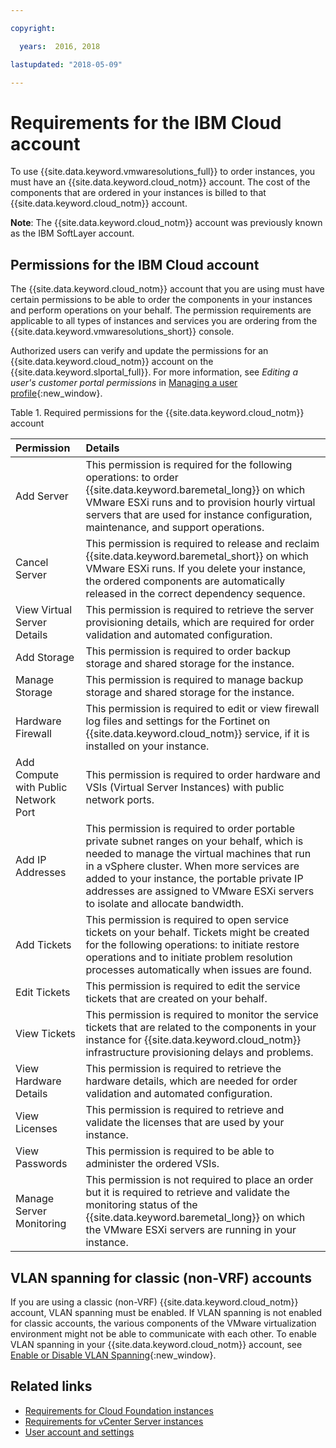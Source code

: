 ```yaml
---

copyright:

  years:  2016, 2018

lastupdated: "2018-05-09"

---
```


# Requirements for the IBM Cloud account

To use {{site.data.keyword.vmwaresolutions_full}} to order instances, you must have an {{site.data.keyword.cloud_notm}} account. The cost of the components that are ordered in your instances is billed to that {{site.data.keyword.cloud_notm}} account.

**Note**: The {{site.data.keyword.cloud_notm}} account was previously known as the IBM SoftLayer account.

## Permissions for the IBM Cloud account

The {{site.data.keyword.cloud_notm}} account that you are using must have certain permissions to be able to order the components in your instances and perform operations on your behalf. The permission requirements are applicable to all types of instances and services you are ordering from the {{site.data.keyword.vmwaresolutions_short}} console.

Authorized users can verify and update the permissions for an {{site.data.keyword.cloud_notm}} account on the {{site.data.keyword.slportal_full}}. For more information, see _Editing a user's customer portal permissions_ in [Managing a user profile](../../../customer-portal/cpmanuserprof.html){:new_window}.

Table 1. Required permissions for the {{site.data.keyword.cloud_notm}} account

| Permission         | Details                                 |
|:-------------------|:----------------------------------------|
| Add Server | This permission is required for the following operations: to order {{site.data.keyword.baremetal_long}} on which VMware ESXi runs and to provision hourly virtual servers that are used for instance configuration, maintenance, and support operations. |
| Cancel Server | This permission is required to release and reclaim {{site.data.keyword.baremetal_short}} on which VMware ESXi runs. If you delete your instance, the ordered components are automatically released in the correct dependency sequence. |
| View Virtual Server Details | This permission is required to retrieve the server provisioning details, which are required for order validation and automated configuration. |
| Add Storage | This permission is required to order backup storage and shared storage for the instance. |
| Manage Storage | This permission is required to manage backup storage and shared storage for the instance. |
| Hardware Firewall | This permission is required to edit or view firewall log files and settings for the Fortinet on {{site.data.keyword.cloud_notm}} service, if it is installed on your instance. |
| Add Compute with Public Network Port | This permission is required to order hardware and VSIs (Virtual Server Instances) with public network ports. |
| Add IP Addresses | This permission is required to order portable private subnet ranges on your behalf, which is needed to manage the virtual machines that run in a vSphere cluster. When more services are added to your instance, the portable private IP addresses are assigned to VMware ESXi servers to isolate and allocate bandwidth. |
| Add Tickets | This permission is required to open service tickets on your behalf. Tickets might be created for the following operations: to initiate restore operations and to initiate problem resolution processes automatically when issues are found. |
| Edit Tickets | This permission is required to edit the service tickets that are created on your behalf. |
| View Tickets | This permission is required to monitor the service tickets that are related to the components in your instance for {{site.data.keyword.cloud_notm}} infrastructure provisioning delays and problems. |
| View Hardware Details | This permission is required to retrieve the hardware details, which are needed for order validation and automated configuration. |
| View Licenses | This permission is required to retrieve and validate the licenses that are used by your instance. |
| View Passwords | This permission is required to be able to administer the ordered VSIs. |
| Manage Server Monitoring | This permission is not required to place an order but it is required to retrieve and validate the monitoring status of the {{site.data.keyword.baremetal_long}} on which the VMware ESXi servers are running in your instance. |

## VLAN spanning for classic (non-VRF) accounts

If you are using a classic (non-VRF) {{site.data.keyword.cloud_notm}} account, VLAN spanning must be enabled. If VLAN spanning is not enabled for classic accounts, the various components of the VMware virtualization environment might not be able to communicate with each other. To enable VLAN spanning in your {{site.data.keyword.cloud_notm}} account, see [Enable or Disable VLAN Spanning](../../../infrastructure/vlans/vlan-spanning.html){:new_window}.

## Related links

* [Requirements for Cloud Foundation instances](../sddc/sd_planning.html)
* [Requirements for vCenter Server instances](../vcenter/vc_planning.html)
* [User account and settings](useraccount.html)
